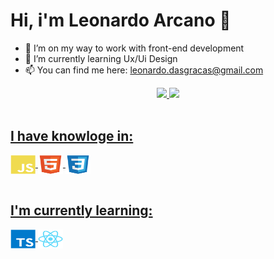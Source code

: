 <h1>Hi, i'm Leonardo Arcano 👋</h1>

- 🔭 I’m on my way to work with front-end development
- 🌱 I’m currently learning Ux/Ui Design
- 📫 You can find me here: leonardo.dasgracas@gmail.com 

<div align="center">
  <a href="https://github.com/leonardoarcano">
  <img height="180em" src="https://github-readme-stats.vercel.app/api?username=leonardoarcano&show_icons=true&theme=dracula&include_all_commits=true&count_private=true"/>
  <img height="180em" src="https://github-readme-stats.vercel.app/api/top-langs/?username=leonardoarcano&layout=compact&langs_count=7&theme=dracula"/>
</div>

<div style="display: inline_block" ><br>
  <h2>I have knowloge in:</h2>
  <img align="center" alt="Rafa-Js" height="30" width="40" src="https://raw.githubusercontent.com/devicons/devicon/master/icons/javascript/javascript-plain.svg">
  <img align="center" alt="Rafa-HTML" height="30" width="40" src="https://raw.githubusercontent.com/devicons/devicon/master/icons/html5/html5-original.svg">
  <img align="center" alt="Rafa-CSS" height="30" width="40" src="https://raw.githubusercontent.com/devicons/devicon/master/icons/css3/css3-original.svg">
</div>
<div style="display: inline_block"> <br>
  <h2>I'm currently learning:</h2>
  <img align="center" alt="Rafa-Ts" height="30" width="40" src="https://raw.githubusercontent.com/devicons/devicon/master/icons/typescript/typescript-plain.svg">
  <img align="center" alt="Rafa-React" height="30" width="40" src="https://raw.githubusercontent.com/devicons/devicon/master/icons/react/react-original.svg">
</div>
